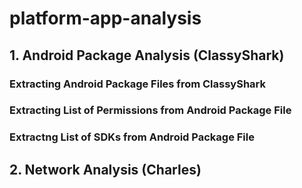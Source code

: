 # platform-app-analysis

## 1. Android Package Analysis (ClassyShark) 
### Extracting Android Package Files from ClassyShark 

### Extracting List of Permissions from Android Package File 

### Extractng List of SDKs from Android Package File 

## 2. Network Analysis (Charles) 
